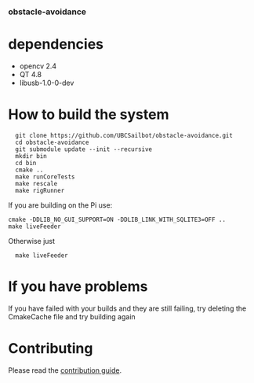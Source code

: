 ### obstacle-avoidance

# dependencies

- opencv 2.4
- QT 4.8
- libusb-1.0-0-dev

# How to build the system

```
  git clone https://github.com/UBCSailbot/obstacle-avoidance.git
  cd obstacle-avoidance
  git submodule update --init --recursive
  mkdir bin
  cd bin
  cmake ..
  make runCoreTests
  make rescale
  make rigRunner
```
If you are building on the Pi use:
```
cmake -DDLIB_NO_GUI_SUPPORT=ON -DDLIB_LINK_WITH_SQLITE3=OFF ..
make liveFeeder
```  
Otherwise just
```
  make liveFeeder
```    
# If you have problems
  If you have failed with your builds and they are still failing, try deleting the CmakeCache file and try building again

# Contributing
Please read the [contribution guide](CONTRIBUTING.md).
